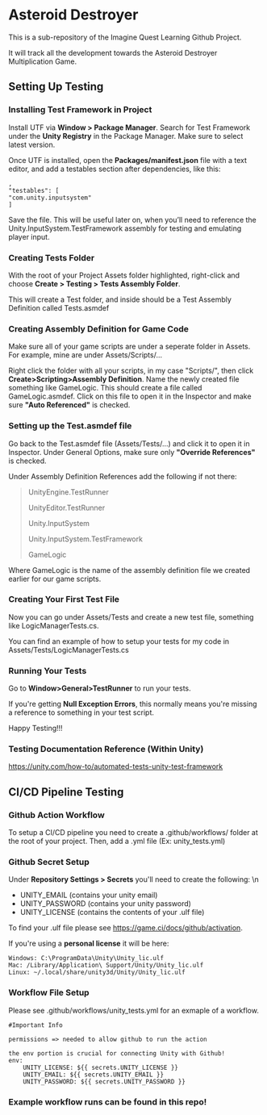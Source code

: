 # Asteroid Destroyer

This is a sub-repository of the Imagine Quest Learning Github Project.

It will track all the development towards the Asteroid Destroyer Multiplication Game.


## Setting Up Testing 

### Installing Test Framework in Project
Install UTF via **Window > Package Manager**. Search for Test Framework under the **Unity Registry** in the Package Manager. Make sure to select latest version.

Once UTF is installed, open the **Packages/manifest.json** file with a text editor, and add a testables section after dependencies, like this:

```
,
"testables": [
"com.unity.inputsystem"
]
```

Save the file. This will be useful later on, when you’ll need to reference the Unity.InputSystem.TestFramework assembly for testing and emulating player input.

### Creating Tests Folder

With the root of your Project Assets folder highlighted, right-click and choose **Create > Testing > Tests Assembly Folder**.

This will create a Test folder, and inside should be a Test Assembly Definition called Tests.asmdef

### Creating Assembly Definition for Game Code

Make sure all of your game scripts are under a seperate folder in Assets. For example, mine are under Assets/Scripts/...

Right click the folder with all your scripts, in my case "Scripts/", then click **Create>Scripting>Assembly Definition**. Name the newly created file something like GameLogic. This should create a file called GameLogic.asmdef. Click on this file to open it in the Inspector and make sure **"Auto Referenced"** is checked.

### Setting up the Test.asmdef file
Go back to the Test.asmdef file (Assets/Tests/...) and click it to open it in Inspector. Under General Options, make sure only **"Override References"** is checked. 

Under Assembly Definition References add the following if not there:
> UnityEngine.TestRunner
>
> UnityEditor.TestRunner
>
> Unity.InputSystem
>
> Unity.InputSystem.TestFramework
>
> GameLogic

Where GameLogic is the name of the assembly definition file we created earlier for our game scripts. 

### Creating Your First Test File
Now you can go under Assets/Tests and create a new test file, something like LogicManagerTests.cs. 

You can find an example of how to setup your tests for my code in Assets/Tests/LogicManagerTests.cs

### Running Your Tests
Go to **Window>General>TestRunner** to run your tests. 

If you're getting **Null Exception Errors**, this normally means you're missing a reference to something in your test script.

Happy Testing!!!

### Testing Documentation Reference (Within Unity)
https://unity.com/how-to/automated-tests-unity-test-framework

## CI/CD Pipeline Testing

### Github Action Workflow
To setup a CI/CD pipeline you need to create a .github/workflows/ folder at the root of your project.
Then, add a .yml file (Ex: unity_tests.yml)

### Github Secret Setup
Under **Repository Settings > Secrets** you'll need to create the following: \n
- UNITY_EMAIL (contains your unity email)
- UNITY_PASSWORD (contains your unity password)
- UNITY_LICENSE (contains the contents of your .ulf file)

To find your .ulf file please see https://game.ci/docs/github/activation.

If you're using a **personal license** it will be here:
```
Windows: C:\ProgramData\Unity\Unity_lic.ulf
Mac: /Library/Application\ Support/Unity/Unity_lic.ulf
Linux: ~/.local/share/unity3d/Unity/Unity_lic.ulf
```

### Workflow File Setup
Please see .github/workflows/unity_tests.yml for an exmaple of a workflow.
```
#Important Info

permissions => needed to allow github to run the action

the env portion is crucial for connecting Unity with Github!
env:
    UNITY_LICENSE: ${{ secrets.UNITY_LICENSE }}
    UNITY_EMAIL: ${{ secrets.UNITY_EMAIL }}
    UNITY_PASSWORD: ${{ secrets.UNITY_PASSWORD }}
```

### Example workflow runs can be found in this repo!
